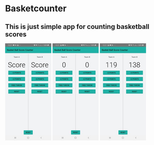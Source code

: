 # Basketcounter

## This is just simple app for counting basketball scores

<img src="appdisplay/3.jpeg" alt="drawing" width="150"/> <img src="appdisplay/1.jpeg" alt="drawing" width="150"/> <img src="appdisplay/2.jpeg" alt="drawing" width="150"/>
